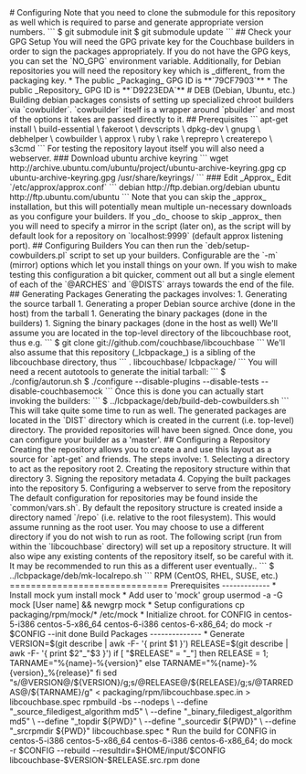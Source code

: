 <!-- vim: set noexpandtab: --!>
# Configuring

Note that you need to clone the submodule for this repository as well
which is required to parse and generate appropriate version numbers.

```
$ git submodule init
$ git submodule update
```

## Check your GPG Setup

You will need the GPG private key for the Couchbase builders in order to
sign the packages appropriately. If you do not have the GPG keys, you can set
the `NO_GPG` environment variable.


Additionally, for Debian repositories you will need the repository
key which is _different_ from the packaging key.



* The public _Packaging_ GPG ID is **`79CF7903`**
* The public _Repository_ GPG ID is **`D9223EDA`**


# DEB (Debian, Ubuntu, etc.)

Building debian packages consists of setting up specialized chroot builders
via `cowbuilder`. `cowbuilder` itself is a wrapper around `pbuilder` and most
of the options it takes are passed directly to it.

## Prerequisites

```
apt-get install \
	build-essential \
	fakeroot \
	devscripts \
	dpkg-dev \
	gnupg \
	debhelper \
	cowbuilder \
	approx \
	ruby \
	rake \
	reprepro \
	createrepo \
	s3cmd
```

For testing the repository layout itself you will also need a 
webserver.

### Download ubuntu archive keyring

```
wget http://archive.ubuntu.com/ubuntu/project/ubuntu-archive-keyring.gpg
cp ubuntu-archive-keyring.gpg /usr/share/keyrings/
```

### Edit _Approx_

Edit `/etc/approx/approx.conf`

```
debian      http://ftp.debian.org/debian
ubuntu      http://ftp.ubuntu.com/ubuntu
```

Note that you can skip the _approx_ installation, but this will potentially
mean multiple un-necessary downloads as you configure your builders.

If you _do_ choose to skip _approx_ then you will need to specify a mirror
in the script (later on), as the script will by default look for a repository
on `localhost:9999` (default approx listening port).

## Configuring Builders

You can then run the `deb/setup-cowbuilders.pl` script to set up your
builders. Configurable are the `-m` (mirror) options which let you
install things on your own.

If you wish to make testing this configuration a bit quicker, comment out
all but a single element of each of the `@ARCHES` and `@DISTS` arrays
towards the end of the file.

## Generating Packages

Generating the packages involves:

1. Generating the source tarball
1. Generating a proper Debian source archive (done in the host) from
   the tarball
1. Generating the binary packages (done in the builders)
1. Signing the binary packages (done in the host as well)


We'll assume you are located in the top-level directory
of the libcouchbase root, thus e.g.

```
$ git clone git://github.com/couchbase/libcouchbase
```

We'll also assume that this repository (_lcbpackage_) is a sibling
of the libcouchbase directory, thus

```
.
libcouchbase/
lcbpackage/
```


You will need a recent autotools to generate the initial tarball:

```
$ ./config/autorun.sh
$ ./configure --disable-plugins --disable-tests --disable-couchbasemock
```

Once this is done you can actually start invoking the builders:

```
$ ../lcbpackage/deb/build-deb-cowbuilders.sh
```

This will take quite some time to run as well.

The generated packages are located in the `DIST` directory which is
created in the current (i.e. top-level) directory. The provided repositories
will have been signed.

Once done, you can configure your builder as a 'master'.

## Configuring a Repository

Creating the repository allows you to create a and use this layout as
a source for `apt-get` and friends. The steps involve:

1. Selecting a directory to act as the repository root
2. Creating the repository structure within that directory
3. Signing the repository metadata
4. Copying the built packages into the repository
5. Configuring a webserver to serve from the repository

The default configuration for repositories may be found inside
the `common/vars.sh`. By default the repository structure is created
inside a directory named `/repo` (i.e. relative to the root filesystem).
This would assume running as the root user. You may choose to use a
different directory if you do not wish to run as root.

The following script (run from within the `libcouchbase` directory) will
set up a repository structure. It will also wipe any existing contents
of the repository itself, so be careful with it.

It may be recommended to run this as a different user eventually..

```
$ ../lcbpackage/deb/mk-localrepo.sh
```

RPM (CentOS, RHEL, SUSE, etc.)
==============================

Prerequisites
-------------


* Install mock

    yum install mock

* Add user to 'mock' group

    usermod -a -G mock [User name] && newgrp mock

* Setup configurations

    cp packaging/rpm/mock/* /etc/mock

* Initialize chroot.

    for CONFIG in centos-5-i386 centos-5-x86_64 centos-6-i386 centos-6-x86_64; do
        mock -r $CONFIG --init
    done

Build Packages
--------------

* Generate

    VERSION=$(git describe | awk -F- '{ print $1 }')
    RELEASE=$(git describe | awk -F- '{ print $2"_"$3 }')
    if [ "$RELEASE" = "_"]
    then
        RELEASE = 1;
        TARNAME="%{name}-%{version}"
    else
        TARNAME="%{name}-%{version}_%{release}"
    fi
    sed "s/@VERSION@/${VERSION}/g;s/@RELEASE@/${RELEASE}/g;s/@TARREDAS@/${TARNAME}/g" < packaging/rpm/libcouchbase.spec.in > libcouchbase.spec
    rpmbuild -bs --nodeps \
             --define "_source_filedigest_algorithm md5" \
             --define "_binary_filedigest_algorithm md5" \
             --define "_topdir ${PWD}" \
             --define "_sourcedir ${PWD}" \
             --define "_srcrpmdir ${PWD}" libcouchbase.spec

* Run the build

    for CONFIG in centos-5-i386 centos-5-x86_64 centos-6-i386 centos-6-x86_64; do
        mock -r $CONFIG --rebuild --resultdir=$HOME/input/$CONFIG libcouchbase-$VERSION-$RELEASE.src.rpm
    done
